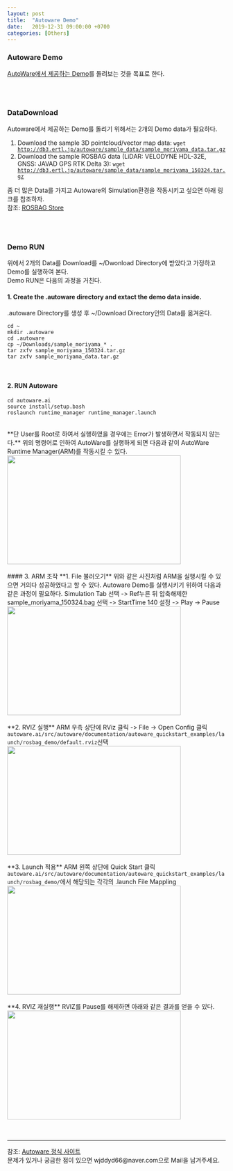 ```yaml
---
layout: post
title:  "Autoware Demo"
date:   2019-12-31 09:00:00 +0700
categories: [Others]
---
```


### Autoware Demo
<script type="text/javascript" src="https://cdn.mathjax.org/mathjax/latest/MathJax.js?config=TeX-AMS_HTML"></script>
<a href="https://gitlab.com/autowarefoundation/autoware.ai/autoware/-/wikis/ROSBAG-Demo">AutoWare에서 제공하는 Demo</a>를 돌려보는 것을 목표로 한다.  

<br><br>

### DataDownload
Autoware에서 제공하는 Demo를 돌리기 위해서는 2개의 Demo data가 필요하다.  
1. Download the sample 3D pointcloud/vector map data: <code>wget http://db3.ertl.jp/autoware/sample_data/sample_moriyama_data.tar.gz</code>
2. Download the sample ROSBAG data (LiDAR: VELODYNE HDL-32E, GNSS: JAVAD GPS RTK Delta 3): <code>wget http://db3.ertl.jp/autoware/sample_data/sample_moriyama_150324.tar.gz</code>

좀 더 많은 Data를 가지고 Autoware의 Simulation환경을 작동시키고 싶으면 아래 링크를 참조하자.  
참조: <a href="https://data.tier4.jp/">ROSBAG Store</a><br>

<br><br>

### Demo RUN
위에서 2개의 Data를 Download를 ~/Dwonload Directory에 받았다고 가정하고 Demo를 실행하여 본다.  
Demo RUN은 다음의 과정을 거친다.  
#### 1. Create the .autoware directory and extact the demo data inside.
.autoware Directory를 생성 후 ~/Download Directory안의 Data를 옮겨온다.  
```code
cd ~
mkdir .autoware
cd .autoware
cp ~/Downloads/sample_moriyama_* .
tar zxfv sample_moriyama_150324.tar.gz
tar zxfv sample_moriyama_data.tar.gz

```
<br>

#### 2. RUN Autoware
```code
cd autoware.ai
source install/setup.bash
roslaunch runtime_manager runtime_manager.launch
```
<br>
**단 User를 Root로 하여서 실행하였을 경우에는 Error가 발생하면서 작동되지 않는다.**  
위의 명령어로 인하여 AutoWare를 실행하게 되면 다음과 같이 AutoWare Runtime Manager(ARM)를 작동시킬 수 있다.  
<div><img src="https://raw.githubusercontent.com/wjddyd66/wjddyd66.github.io/master/static/img/others/24.png" height="250" width="400" /></div><br>
#### 3. ARM 조작
**1. File 불러오기**  
위와 같은 사진처럼 ARM을 실행시킬 수 있으면 거의다 성공하였다고 할 수 있다.  
Autoware Demo를 실행시키기 위하여 다음과 같은 과정이 필요하다.  
Simulation Tab 선택 -> Ref누른 뒤 압축해제한 sample_moriyama_150324.bag 선택 -> StartTime 140 설정 -> Play -> Pause  
<div><img src="https://raw.githubusercontent.com/wjddyd66/wjddyd66.github.io/master/static/img/others/25.png" height="250" width="400" /></div><br>
**2. RVIZ 실행**  
ARM 우측 상단에 RViz 클릭 -> File -> Open Config 클릭  
<code>autoware.ai/src/autoware/documentation/autoware_quickstart_examples/launch/rosbag_demo/default.rviz</code>선택  
<div><img src="https://raw.githubusercontent.com/wjddyd66/wjddyd66.github.io/master/static/img/others/26.png" height="250" width="400" /></div><br>
**3. Launch 적용**  
ARM 왼쪽 상단에 Quick Start 클릭  
<code>autoware.ai/src/autoware/documentation/autoware_quickstart_examples/launch/rosbag_demo/</code>에서 해당되는 각각의 .launch File Mappling  
<div><img src="https://raw.githubusercontent.com/wjddyd66/wjddyd66.github.io/master/static/img/others/28.png" height="250" width="400" /></div><br>
**4. RVIZ 재실행**  
RVIZ를 Pause를 해제하면 아래와 같은 결과를 얻을 수 있다.  
<div><img src="https://raw.githubusercontent.com/wjddyd66/wjddyd66.github.io/master/static/img/others/27.png" height="250" width="400" /></div><br>

<br>


<hr>
참조: <a href="https://gitlab.com/autowarefoundation/autoware.ai/autoware/-/wikis/ROSBAG-Demo">Autoware 정식 사이트</a><br>
문제가 있거나 궁금한 점이 있으면 wjddyd66@naver.com으로  Mail을 남겨주세요.